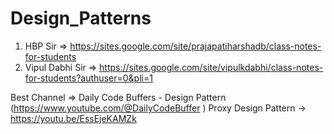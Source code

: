# Design_Patterns

1) HBP Sir => https://sites.google.com/site/prajapatiharshadb/class-notes-for-students 
2) Vipul Dabhi Sir => https://sites.google.com/site/vipulkdabhi/class-notes-for-students?authuser=0&pli=1


Best Channel => Daily Code Buffers - Design Pattern (https://www.youtube.com/@DailyCodeBuffer )
Proxy Design Pattern -> https://youtu.be/EssEjeKAMZk 

